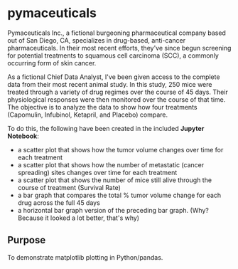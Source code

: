 # pymaceuticals

Pymaceuticals Inc., a fictional burgeoning pharmaceutical company based out of San Diego, CA, specializes in drug-based, anti-cancer pharmaceuticals. In their most recent efforts, they've since begun screening for potential treatments to squamous cell carcinoma (SCC), a commonly occurring form of skin cancer.

As a fictional Chief Data Analyst, I've been given access to the complete data from their most recent animal study. In this study, 250 mice were treated through a variety of drug regimes over the course of 45 days. Their physiological responses were then monitored over the course of that time. The objective is to analyze the data to show how four treatments (Capomulin, Infubinol, Ketapril, and Placebo) compare.

To do this, the following have been created in the included **Jupyter Notebook**:

* a scatter plot that shows how the tumor volume changes over time for each treatment
* a scatter plot that shows how the number of metastatic (cancer spreading) sites changes over time for each treatment
* a scatter plot that shows the number of mice still alive through the course of treatment (Survival Rate)
* a bar graph that compares the total % tumor volume change for each drug across the full 45 days
* a horizontal bar graph version of the preceding bar graph. (Why? Because it looked a lot better, that's why)

## Purpose
To demonstrate matplotlib plotting in Python/pandas.
